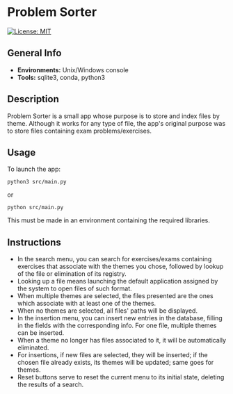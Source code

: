 # Problem Sorter
[![License: MIT](https://img.shields.io/badge/License-MIT-yellow.svg)](https://opensource.org/licenses/MIT)

## General Info
- **Environments:** Unix/Windows console
- **Tools:** sqlite3, conda, python3

## Description
Problem Sorter is a small app whose purpose is to store and index files by theme. Although it works for any type of file, the app's original purpose was to store files containing exam problems/exercises. 

## Usage

To launch the app:

    python3 src/main.py 
or

    python src/main.py
    
This must be made in an environment containing the required libraries.


## Instructions

- In the search menu, you can search for exercises/exams containing exercises that associate with the themes you chose, followed by lookup of the file or elimination of its registry.
- Looking up a file means launching the default application assigned by the system to open files of such format.
- When multiple themes are selected, the files presented are the ones which associate with at least one of the themes.
- When no themes are selected, all files' paths will be displayed.
- In the insertion menu, you can insert new entries in the database, filling in the fields with the corresponding info. For one file, multiple themes can be inserted.
- When a theme no longer has files associated to it, it will be automatically eliminated.
- For insertions, if new files are selected, they will be inserted; if the chosen file already exists, its themes will be updated; same goes for themes.
- Reset buttons serve to reset the current menu to its initial state, deleting the results of a search.

